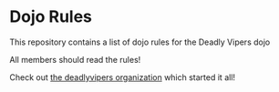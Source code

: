 Dojo Rules
==========

This repository contains a list of dojo rules for the Deadly Vipers dojo

All members should read the rules!

Check out [the deadlyvipers organization](https://github.com/deadlyvipers) which started it all!

